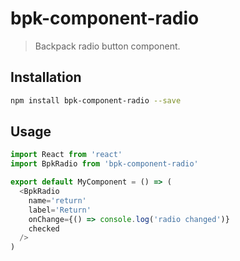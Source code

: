 # bpk-component-radio

> Backpack radio button component.

## Installation

```sh
npm install bpk-component-radio --save
```

## Usage

```js
import React from 'react'
import BpkRadio from 'bpk-component-radio'

export default MyComponent = () => (
  <BpkRadio
    name='return'
    label='Return'
    onChange={() => console.log('radio changed')}
    checked
  />
)
```
